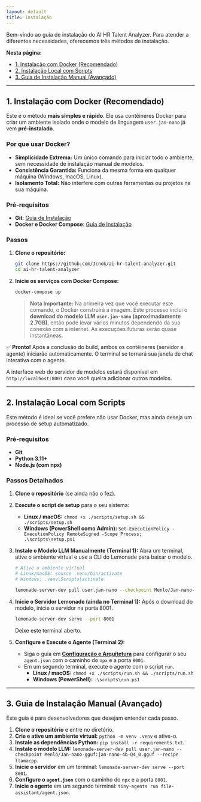 ```yaml
---
layout: default
title: Instalação
---
```


Bem-vindo ao guia de instalação do AI HR Talent Analyzer. Para atender a diferentes necessidades, oferecemos três métodos de instalação.

<div class="toc">
  <strong>Nesta página:</strong>
  <ul>
    <li><a href="#instalacao-com-docker">1. Instalação com Docker (Recomendado)</a></li>
    <li><a href="#instalacao-local-com-scripts">2. Instalação Local com Scripts</a></li>
    <li><a href="#guia-de-instalacao-manual">3. Guia de Instalação Manual (Avançado)</a></li>
  </ul>
</div>

---

<h2 id="instalacao-com-docker">1. Instalação com Docker (Recomendado)</h2>

Este é o método **mais simples e rápido**. Ele usa contêineres Docker para criar um ambiente isolado onde o modelo de linguagem `user.jan-nano` já vem **pré-instalado**.

### Por que usar Docker?
- **Simplicidade Extrema:** Um único comando para iniciar todo o ambiente, sem necessidade de instalação manual de modelos.
- **Consistência Garantida:** Funciona da mesma forma em qualquer máquina (Windows, macOS, Linux).
- **Isolamento Total:** Não interfere com outras ferramentas ou projetos na sua máquina.

### Pré-requisitos
- **Git**: [Guia de Instalação](https://git-scm.com/downloads)
- **Docker e Docker Compose**: [Guia de Instalação](https://docs.docker.com/get-docker/)

### Passos

1.  **Clone o repositório:**
    ```bash
    git clone https://github.com/Jcnok/ai-hr-talent-analyzer.git
    cd ai-hr-talent-analyzer
    ```

2.  **Inicie os serviços com Docker Compose:**
    ```bash
    docker-compose up
    ```
    > **Nota Importante:** Na primeira vez que você executar este comando, o Docker construirá a imagem. Este processo inclui o **download do modelo LLM `user.jan-nano` (aproximadamente 2.7GB)**, então pode levar vários minutos dependendo da sua conexão com a internet. As execuções futuras serão quase instantâneas.

✅ **Pronto!** Após a conclusão do build, ambos os contêineres (servidor e agente) iniciarão automaticamente. O terminal se tornará sua janela de chat interativa com o agente.

A interface web do servidor de modelos estará disponível em `http://localhost:8001` caso você queira adicionar outros modelos.

---

<h2 id="instalacao-local-com-scripts">2. Instalação Local com Scripts</h2>

Este método é ideal se você prefere não usar Docker, mas ainda deseja um processo de setup automatizado.

### Pré-requisitos
- **Git**
- **Python 3.11+**
- **Node.js (com npx)**

### Passos Detalhados

1.  **Clone o repositório** (se ainda não o fez).

2.  **Execute o script de setup** para o seu sistema:
    *   **Linux / macOS:** `chmod +x ./scripts/setup.sh && ./scripts/setup.sh`
    *   **Windows (PowerShell como Admin):** `Set-ExecutionPolicy -ExecutionPolicy RemoteSigned -Scope Process; .\scripts\setup.ps1`

3. **Instale o Modelo LLM Manualmente (Terminal 1):**
   Abra um terminal, ative o ambiente virtual e use a CLI do Lemonade para baixar o modelo.
   ```bash
   # Ative o ambiente virtual
   # Linux/macOS: source .venv/bin/activate
   # Windows: .venv\Scripts\activate

   lemonade-server-dev pull user.jan-nano --checkpoint Menlo/Jan-nano-gguf:jan-nano-4b-Q4_0.gguf --recipe llamacpp
   ```

4. **Inicie o Servidor Lemonade (ainda no Terminal 1):**
   Após o download do modelo, inicie o servidor na porta 8001.
   ```bash
   lemonade-server-dev serve --port 8001
   ```
   Deixe este terminal aberto.

5. **Configure e Execute o Agente (Terminal 2):**
   - Siga o guia em **[Configuração e Arquitetura](api.html)** para configurar o seu `agent.json` com o caminho do `npx` e a porta `8001`.
   - Em um segundo terminal, execute o agente com o script `run`.
     * **Linux / macOS:** `chmod +x ./scripts/run.sh && ./scripts/run.sh`
     * **Windows (PowerShell):** `.\scripts\run.ps1`

---

<h2 id="guia-de-instalacao-manual">3. Guia de Instalação Manual (Avançado)</h2>

Este guia é para desenvolvedores que desejam entender cada passo.

1.  **Clone o repositório** e entre no diretório.
2.  **Crie e ative um ambiente virtual:** `python -m venv .venv` e ative-o.
3.  **Instale as dependências Python:** `pip install -r requirements.txt`.
4.  **Instale o modelo LLM:** `lemonade-server-dev pull user.jan-nano --checkpoint Menlo/Jan-nano-gguf:jan-nano-4b-Q4_0.gguf --recipe llamacpp`.
5.  **Inicie o servidor** em um terminal: `lemonade-server-dev serve --port 8001`.
6.  **Configure o `agent.json`** com o caminho do `npx` e a porta `8001`.
7.  **Inicie o agente** em um segundo terminal: `tiny-agents run file-assistant/agent.json`.